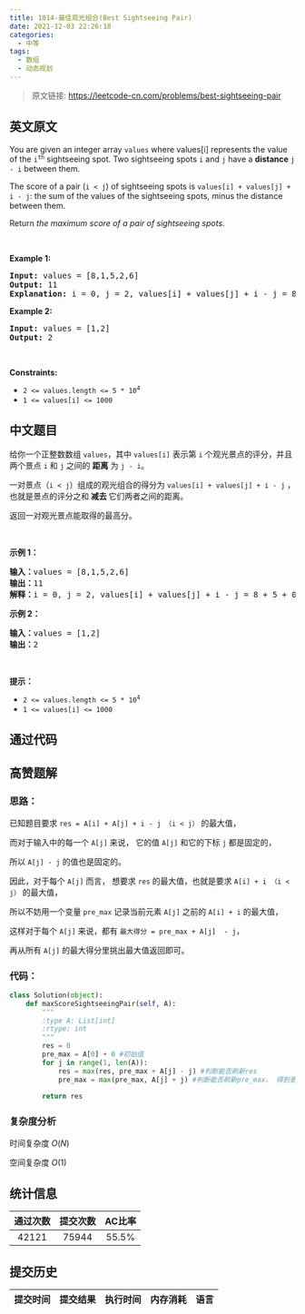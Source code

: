 ```yaml
---
title: 1014-最佳观光组合(Best Sightseeing Pair)
date: 2021-12-03 22:26:18
categories:
  - 中等
tags:
  - 数组
  - 动态规划
---
```


> 原文链接: https://leetcode-cn.com/problems/best-sightseeing-pair


## 英文原文
<div><p>You are given an integer array <code>values</code> where values[i] represents the value of the <code>i<sup>th</sup></code> sightseeing spot. Two sightseeing spots <code>i</code> and <code>j</code> have a <strong>distance</strong> <code>j - i</code> between them.</p>

<p>The score of a pair (<code>i &lt; j</code>) of sightseeing spots is <code>values[i] + values[j] + i - j</code>: the sum of the values of the sightseeing spots, minus the distance between them.</p>

<p>Return <em>the maximum score of a pair of sightseeing spots</em>.</p>

<p>&nbsp;</p>
<p><strong>Example 1:</strong></p>

<pre>
<strong>Input:</strong> values = [8,1,5,2,6]
<strong>Output:</strong> 11
<strong>Explanation:</strong> i = 0, j = 2, values[i] + values[j] + i - j = 8 + 5 + 0 - 2 = 11
</pre>

<p><strong>Example 2:</strong></p>

<pre>
<strong>Input:</strong> values = [1,2]
<strong>Output:</strong> 2
</pre>

<p>&nbsp;</p>
<p><strong>Constraints:</strong></p>

<ul>
	<li><code>2 &lt;= values.length &lt;= 5 * 10<sup>4</sup></code></li>
	<li><code>1 &lt;= values[i] &lt;= 1000</code></li>
</ul>
</div>

## 中文题目
<div><p>给你一个正整数数组 <code>values</code>，其中 <code>values[i]</code> 表示第 <code>i</code> 个观光景点的评分，并且两个景点 <code>i</code> 和 <code>j</code> 之间的 <strong>距离</strong> 为 <code>j - i</code>。</p>

<p>一对景点（<code>i < j</code>）组成的观光组合的得分为 <code>values[i] + values[j] + i - j</code> ，也就是景点的评分之和<strong> 减去 </strong>它们两者之间的距离。</p>

<p>返回一对观光景点能取得的最高分。</p>

<p> </p>

<p><strong>示例 1：</strong></p>

<pre>
<strong>输入：</strong>values = [8,1,5,2,6]
<strong>输出：</strong>11
<strong>解释：</strong>i = 0, j = 2, values[i] + values[j] + i - j = 8 + 5 + 0 - 2 = 11
</pre>

<p><strong>示例 2：</strong></p>

<pre>
<strong>输入：</strong>values = [1,2]
<strong>输出：</strong>2
</pre>

<p> </p>

<p><strong>提示：</strong></p>

<ul>
	<li><code>2 <= values.length <= 5 * 10<sup>4</sup></code></li>
	<li><code>1 <= values[i] <= 1000</code></li>
</ul>
</div>

## 通过代码
<RecoDemo>
</RecoDemo>


## 高赞题解
### 思路：
已知题目要求 `res = A[i] + A[j] + i - j （i < j）` 的最大值，

而对于输入中的每一个 `A[j]` 来说， 它的值 `A[j]` 和它的下标 `j` 都是固定的，

所以 `A[j] - j` 的值也是固定的。

因此，对于每个 `A[j]` 而言， 想要求 `res` 的最大值，也就是要求 `A[i] + i （i < j）` 的最大值，

所以不妨用一个变量 `pre_max` 记录当前元素 `A[j]` 之前的 `A[i] + i` 的最大值，

这样对于每个 `A[j]` 来说，都有 `最大得分 = pre_max + A[j]  - j`，

再从所有 `A[j]` 的最大得分里挑出最大值返回即可。

### 代码：
```python [-Python]
class Solution(object):
    def maxScoreSightseeingPair(self, A):
        """
        :type A: List[int]
        :rtype: int
        """
        res = 0
        pre_max = A[0] + 0 #初始值
        for j in range(1, len(A)):
            res = max(res, pre_max + A[j] - j) #判断能否刷新res
            pre_max = max(pre_max, A[j] + j) #判断能否刷新pre_max， 得到更大的A[i] + i
                
        return res
```
### 复杂度分析
时间复杂度 $O(N)$

空间复杂度 $O(1)$


## 统计信息
| 通过次数 | 提交次数 | AC比率 |
| :------: | :------: | :------: |
|    42121    |    75944    |   55.5%   |

## 提交历史
| 提交时间 | 提交结果 | 执行时间 |  内存消耗  | 语言 |
| :------: | :------: | :------: | :--------: | :--------: |
